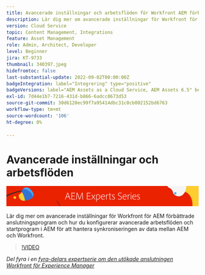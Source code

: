 ```yaml
---
title: Avancerade inställningar och arbetsflöden för Workfront AEM förbättrad anslutning
description: Lär dig mer om avancerade inställningar för Workfront för AEM förbättrade anslutningsprogram och hur du konfigurerar avancerade arbetsflöden och startprogram i AEM för att hantera synkroniseringen av data mellan AEM och Workfront.
version: Cloud Service
topic: Content Management, Integrations
feature: Asset Management
role: Admin, Architect, Developer
level: Beginner
jira: KT-9733
thumbnail: 340397.jpeg
hidefromtoc: false
last-substantial-update: 2022-09-02T00:00:00Z
badgeIntegration: label="Integrering" type="positive"
badgeVersions: label="AEM Assets as a Cloud Service, AEM Assets 6.5" before-title="false"
exl-id: 7d44e1b7-7216-431d-b866-6adcc8673d53
source-git-commit: 30d6120ec99f7a95414dbc31c0cb002152bd6763
workflow-type: tm+mt
source-wordcount: '106'
ht-degree: 0%

---
```


# Avancerade inställningar och arbetsflöden

![AEM Experts Series](./assets/banner.png)

Lär dig mer om avancerade inställningar för Workfront för AEM förbättrade anslutningsprogram och hur du konfigurerar avancerade arbetsflöden och startprogram i AEM för att hantera synkroniseringen av data mellan AEM och Workfront.

>[!VIDEO](https://video.tv.adobe.com/v/340397?quality=12&learn=on)

_Del fyra i en [fyra-delars expertserie om den utökade anslutningen Workfront för Experience Manager](./overview.md)_
